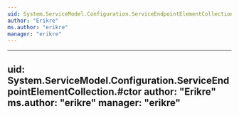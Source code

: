```yaml
---
uid: System.ServiceModel.Configuration.ServiceEndpointElementCollection
author: "Erikre"
ms.author: "erikre"
manager: "erikre"
---
```


---
uid: System.ServiceModel.Configuration.ServiceEndpointElementCollection.#ctor
author: "Erikre"
ms.author: "erikre"
manager: "erikre"
---
